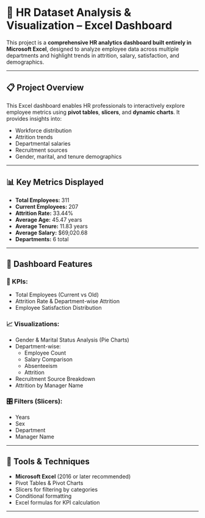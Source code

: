 # 👥 HR Dataset Analysis & Visualization – Excel Dashboard

This project is a **comprehensive HR analytics dashboard built entirely in Microsoft Excel**, designed to analyze employee data across multiple departments and highlight trends in attrition, salary, satisfaction, and demographics.


---

## 📋 Project Overview

This Excel dashboard enables HR professionals to interactively explore employee metrics using **pivot tables**, **slicers**, and **dynamic charts**. It provides insights into:
- Workforce distribution
- Attrition trends
- Departmental salaries
- Recruitment sources
- Gender, marital, and tenure demographics

---

## 📊 Key Metrics Displayed

- **Total Employees:** 311  
- **Current Employees:** 207  
- **Attrition Rate:** 33.44%  
- **Average Age:** 45.47 years  
- **Average Tenure:** 11.83 years  
- **Average Salary:** $69,020.68  
- **Departments:** 6 total  

---

## 📌 Dashboard Features

### 🎯 KPIs:
- Total Employees (Current vs Old)
- Attrition Rate & Department-wise Attrition
- Employee Satisfaction Distribution

### 📈 Visualizations:
- Gender & Marital Status Analysis (Pie Charts)
- Department-wise:
  - Employee Count
  - Salary Comparison
  - Absenteeism
  - Attrition
- Recruitment Source Breakdown
- Attrition by Manager Name

### 🎛 Filters (Slicers):
- Years
- Sex
- Department
- Manager Name

---

## 🧰 Tools & Techniques

- **Microsoft Excel** (2016 or later recommended)
- Pivot Tables & Pivot Charts
- Slicers for filtering by categories
- Conditional formatting
- Excel formulas for KPI calculation

---

